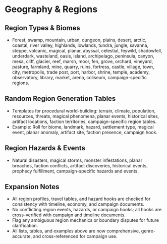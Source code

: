 # Geography & Regions

## Region Types & Biomes
- Forest, swamp, mountain, urban, dungeon, plains, desert, arctic, coastal, river valley, highlands, lowlands, tundra, jungle, savanna, steppe, volcanic, magical, planar, abyssal, celestial, feywild, shadowfell, underdark, wasteland, oasis, island, archipelago, peninsula, canyon, mesa, cliff, glacier, reef, marsh, moor, fen, grove, orchard, vineyard, pasture, farmland, mine, quarry, ruins, fortress, castle, village, town, city, metropolis, trade post, port, harbor, shrine, temple, academy, observatory, library, market, arena, coliseum, campaign-specific regions.

## Random Region Generation Tables
- Templates for procedural world-building: terrain, climate, population, resources, threats, magical phenomena, planar events, historical sites, artifact locations, faction territories, campaign-specific region tables.
- Example: Roll for biome, landmark, hazard, settlement type, magical event, planar anomaly, artifact site, faction presence, campaign hook.

## Region Hazards & Events
- Natural disasters, magical storms, monster infestations, planar breaches, faction conflicts, artifact discoveries, historical events, prophecy fulfillment, campaign-specific hazards and events.

## Expansion Notes
- All region profiles, travel tables, and hazard hooks are checked for consistency with timeline, economy, and campaign documents.
- No conflicting region events, hazards, or campaign hooks; all hooks are cross-verified with campaign and timeline documents.
- Flag any ambiguous region mechanics or boundary disputes for future clarification.
- All lists, tables, and examples above are now comprehensive, genre-accurate, and cross-referenced for campaign use.
